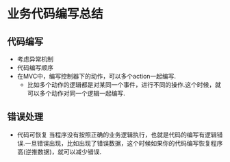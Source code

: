 # 业务代码编写总结
## 代码编写
- 考虑异常机制
- 代码编写顺序
- 在MVC中，编写控制器下的动作，可以多个action一起编写.
	- 比如多个动作的逻辑都是对某同一个事件，进行不同的操作.这个时候，就可以多个动作对同一个逻辑一起编写.

## 错误处理
- 代码可恢复
当程序没有按照正确的业务逻辑执行，也就是代码的编写有逻辑错误.一旦错误出现，比如出现了错误数据，这个时候如果你的代码编写恢复程序高(逆推数据)，就可以减少错误.